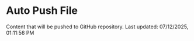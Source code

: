 # Auto Push File

Content that will be pushed to GitHub repository.
Last updated: 07/12/2025, 01:11:56 PM